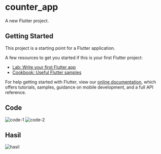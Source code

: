 # counter_app

A new Flutter project.

## Getting Started

This project is a starting point for a Flutter application.

A few resources to get you started if this is your first Flutter project:

- [Lab: Write your first Flutter app](https://flutter.dev/docs/get-started/codelab)
- [Cookbook: Useful Flutter samples](https://flutter.dev/docs/cookbook)

For help getting started with Flutter, view our
[online documentation](https://flutter.dev/docs), which offers tutorials,
samples, guidance on mobile development, and a full API reference.

## Code
![code-1](https://github.com/vivia2/vivia-counter-app/assets/134224571/0330334b-44aa-4b42-941e-18da52f1d9dd)
![code-2](https://github.com/vivia2/vivia-counter-app/assets/134224571/01550b03-2031-4d88-8fd3-16be4c1776e6)

## Hasil
![hasil](https://github.com/vivia2/vivia-counter-app/assets/134224571/9299622a-edb9-4edb-9e31-790814519f5a)


